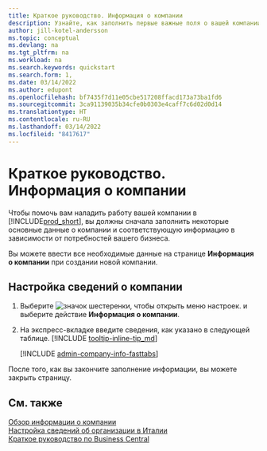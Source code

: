 ```yaml
---
title: Краткое руководство. Информация о компании
description: Узнайте, как заполнить первые важные поля о вашей компании в Business Central, прочитав это краткое руководство.
author: jill-kotel-andersson
ms.topic: conceptual
ms.devlang: na
ms.tgt_pltfrm: na
ms.workload: na
ms.search.keywords: quickstart
ms.search.form: 1,
ms.date: 03/14/2022
ms.author: edupont
ms.openlocfilehash: bf7435f7d11e05cbe517208ffacd173a73ba1fd6
ms.sourcegitcommit: 3ca91139035b34cfe0b0303e4caff7c6d02d0d14
ms.translationtype: HT
ms.contentlocale: ru-RU
ms.lasthandoff: 03/14/2022
ms.locfileid: "8417617"
---
```

# <a name="company-information-quick-start"></a>Краткое руководство. Информация о компании

Чтобы помочь вам наладить работу вашей компании в [!INCLUDE[prod_short](includes/prod_short.md)], вы должны сначала заполнить некоторые основные данные о компании и соответствующую информацию в зависимости от потребностей вашего бизнеса.  

Вы можете ввести все необходимые данные на странице **Информация о компании** при создании новой компании.

## <a name="to-set-up-company-information"></a>Настройка сведений о компании  

1. Выберите ![значок шестеренки, чтобы открыть меню настроек.](media/ui-experience/settings_icon_small.png) и выберите действие **Информация о компании**.
2. На экспресс-вкладке введите сведения, как указано в следующей таблице. [!INCLUDE [tooltip-inline-tip_md](includes/tooltip-inline-tip_md.md)]

    [!INCLUDE [admin-company-info-fasttabs](includes/admin-company-info-fasttabs.md)]

После того, как вы закончите заполнение информации, вы можете закрыть страницу.  

## <a name="see-also"></a>См. также  

[Обзор информации о компании](admin-company-information.md)  
[Настройка сведений об организации в Италии](LocalFunctionality/Italy/how-to-set-up-company-information.md)  
[Краткое руководство по Business Central](quick-start-business-central.md)  
